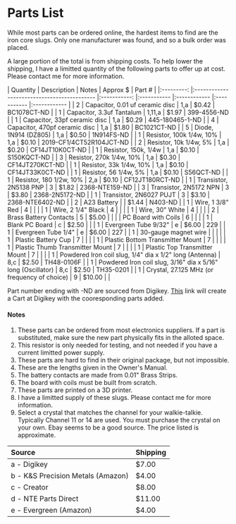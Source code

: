 # Parts List

While most parts can be ordered online, the hardest items to find are the iron core slugs.  Only one manufacturer was found, and so a bulk order was placed.  

A large portion of the total is from shipping costs.  To help lower the shipping, I have a limitted quantity of the following parts to offer up at cost.  Please contact me for more information.







|	Quantity	|	Description	|	Notes	|	Approx $	|	Part #	|
|:---------:		|:-------------------------------------------		|:-----------:		|:-----------	|:------------	|:-----------	|:------------	|
|	2	|	Capacitor, 0.01 uf ceramic disc	|	1,a	|	$0.42	|	BC1078CT-ND	|
|	1	|	Capacitor, 3.3uf Tantalum	|	1,11,a	|	$1.97	|	399-4556-ND	|
|	1	|	Capacitor, 33pf ceramic disc	|	1,a	|	$0.29	|	445-180465-1-ND	|
|	4	|	Capacitor, 470pf ceramic disc	|	1,a	|	$1.80	|	BC1021CT-ND	|
|	5	|	Diode, 1N914 (DZ805)	|	1,a	|	$0.50	|	1N914FS-ND	|
|	1	|	Resistor, 100k 1/4w, 10%	|	1,a	|	$0.10	|	2019-CF1/4CT52R104JCT-ND	|
|	2	|	Resistor, 10k 1/4w, 5%	|	1,a	|	$0.20	|	CF14JT10K0CT-ND	|
|	1	|	Resistor, 150k, 1/4w	|	1,a	|	$0.10	|	S150KQCT-ND	|
|	3	|	Resistor, 270k 1/4w, 10%	|	1,a	|	$0.30	|	CF14JT270KCT-ND	|
|	1	|	Resistor, 33k 1/4w, 10%	|	1,a	|	$0.10	|	CF14JT33K0CT-ND	|
|	1	|	Resistor, 56 1/4w, 5%	|	1,a	|	$0.10	|	S56QCT-ND	|
|	1	|	Resistor, 180 1/2w, 10%	|	2,a	|	$0.10	|	CF12JT180RCT-ND	|
|	1	|	Transistor, 2N5138 PNP	|	3	|	$1.82	|	2368-NTE159-ND	|
|	3	|	Transistor, 2N5172 NPN	|	3	|	$3.80	|	2368-2N5172-ND	|
|	1	|	Transistor, 2N6027 PUJT	|	3	|	$3.10	|	2368-NTE6402-ND	|
|	2	|	A23 Battery	|		|	$1.44	|	N403-ND	|
|	1	|	Wire, 1 3/8" Red	|	4	|		|		|
|	1	|	Wire, 2 1/4" Black	|	4	|		|		|
|	1	|	Wire, 30" White	|	4	|		|		|
|	2	|	Brass Battery Contacts	|	5	|	$5.00	|		|
|		|	PC Board with Coils	|	6	|		|		|
|	1	|	Blank PC Board	|	c	|	$2.50	|		|
|	1	|	Evergreen Tube 9/32"	|	e	|	$6.00	|	229	|
|	1	|	Evergreen Tube 1/4"	|	e	|	$6.00	|	227	|
|	1	|	30-gauge magnet wire	|		|		|		|
|	1	|	Plastic Battery Cup	|	7	|		|		|
|	1	|	Plastic Bottom Transmitter Mount	|	7	|		|		|
|	1	|	Plastic Thumb Transmitter Mount	|	7	|		|		|
|	1	|	Plastic Top Transmitter Mount	|	7	|		|		|
|	1	|	Powdered Iron coil slug, 1/4" dia x 1/2" long (Antenna)	|	8,c	|	$2.50	|	TH48-0106F 	|
|	1	|	Powdered Iron coil slug, 3/16" dia x 5/16" long (Oscillator)	|	8,c	|	$2.50	|	TH35-0201 	|
|	1	|	Crystal, 27.125 MHz (or frequency of choice)	|	9	|	$10.00	|		|



Part number ending with -ND are sourced from Digikey.  [This](https://www.digikey.com/short/73qt3h2c) link will create a Cart at Digikey with the cooresponding parts added.

#### Notes

1. These parts can be ordered from most electronics suppliers.  If a part is substituted, make sure the new part physically fits in the alloted space.
2. This resistor is only needed for testing, and not needed if you have a current limitted power supply.
3. These parts are hard to find in their original package, but not impossible.
4. These are the lengths given in the Owner's Manual.  
5. The battery contacts are made from 0.01" Brass Strips. 
6. The board with coils must be built from scratch.
7. These parts are printed on a 3D printer.
8. I have a limitted supply of these slugs. Please contact me for more information.
9. Select a crystal that matches the channel for your walkie-talkie.  Typically Channel 11 or 14 are used.  You must purchase the crystal on your own.  Ebay seems to be a good source.  The price listed is approximate.

|	Source	|			Shipping	|
|:--------		|:-------------------------------------------				|
|	a - Digikey	|			$7.00	|
|	b - K&S Precision Metals (Amazon)	|			$4.00	|
|	c - Creator	|			$8.00	|
|	d - NTE Parts Direct	|			$11.00	|
|	e - Evergreen (Amazon)	|			$4.00	|






